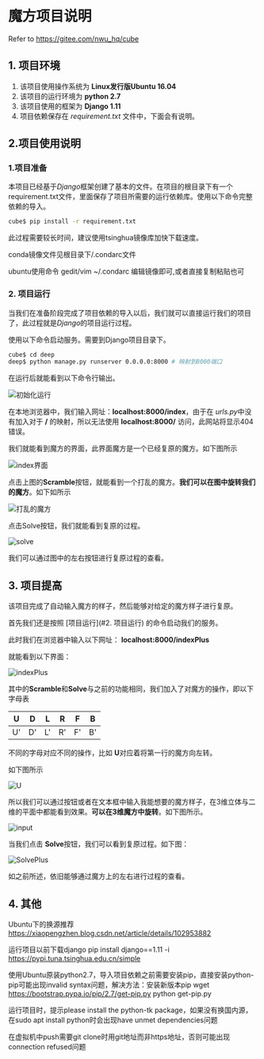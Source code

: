 # 魔方项目说明

Refer to https://gitee.com/nwu_hq/cube

## 1. 项目环境

1. 该项目使用操作系统为 **Linux发行版Ubuntu 16.04**
2. 该项目的运行环境为 **python 2.7**
3. 该项目使用的框架为 **Django 1.11**
4. 项目依赖保存在 *requirement.txt* 文件中，下面会有说明。



## 2.项目使用说明

### 1.项目准备

本项目已经基于*Django*框架创建了基本的文件。在项目的根目录下有一个requirement.txt文件，里面保存了项目所需要的运行依赖库。使用以下命令完整依赖的导入。

```bash
cube$ pip install -r requirement.txt
```

此过程需要较长时间，建议使用tsinghua镜像库加快下载速度。

conda镜像文件见根目录下/.condarc文件

ubuntu使用命令 gedit/vim ~/.condarc 编辑镜像即可,或者直接复制粘贴也可


### 2. 项目运行

当我们在准备阶段完成了项目依赖的导入以后，我们就可以直接运行我们的项目了，此过程就是*Django*的项目运行过程。

使用以下命令启动服务。需要到Django项目目录下。

```bash
cube$ cd deep 
deep$ python manage.py runserver 0.0.0.0:8000 # 映射到8000端口
```

在运行后就能看到以下命令行输出。

![初始化运行](pic/1.PNG)

在本地浏览器中，我们输入网址：**localhost:8000/index**，由于在 *urls.py*中没有加入对于 **/** 的映射，所以无法使用 **localhost:8000/** 访问，此网站将显示404错误。

我们就能看到魔方的界面，此界面魔方是一个已经复原的魔方。如下图所示





![index界面](pic/2.PNG)







点击上图的**Scramble**按钮，就能看到一个打乱的魔方。**我们可以在图中旋转我们的魔方**。如下如所示



![打乱的魔方](pic/3.PNG)





点击Solve按钮，我们就能看到复原的过程。



![solve](pic/4.PNG)

我们可以通过图中的左右按钮进行复原过程的查看。



## 3. 项目提高

该项目完成了自动输入魔方的样子，然后能够对给定的魔方样子进行复原。

首先我们还是按照 [项目运行](#2. 项目运行) 的命令启动我们的服务。

此时我们在浏览器中输入以下网址： **localhost:8000/indexPlus**

就能看到以下界面：





![indexPlus](pic/5.PNG)

其中的**Scramble**和**Solve**与之前的功能相同，我们加入了对魔方的操作，即以下字母表



|  U   |  D   |  L   |  R   |  F   |  B   |
| :--: | :--: | :--: | :--: | :--: | :--: |
|  U'  |  D'  |  L'  |  R'  |  F'  |  B'  |





不同的字母对应不同的操作，比如 **U**对应着将第一行的魔方向左转。

如下图所示

![U](pic/6.PNG)





所以我们可以通过按钮或者在文本框中输入我能想要的魔方样子，在3维立体与二维的平面中都能看到效果。**可以在3维魔方中旋转**。如下图所示。

![input](pic/7.PNG)





当我们点击 **Solve**按钮，我们可以看到复原过程。如下图：

![SolvePlus](pic/8.PNG)

如之前所述，依旧能够通过魔方上的左右进行过程的查看。


## 4. 其他

Ubuntu下的换源推荐
https://xiaopengzhen.blog.csdn.net/article/details/102953882

运行项目以前下载django
pip install django==1.11 -i https://pypi.tuna.tsinghua.edu.cn/simple

使用Ubuntu原装python2.7，导入项目依赖之前需要安装pip，直接安装python-pip可能出现invalid syntax问题，解决方法：安装新版本pip
wget https://bootstrap.pypa.io/pip/2.7/get-pip.py
python get-pip.py

运行项目时，提示please install the python-tk package，如果没有换国内源，在sudo apt install python时会出现have unmet dependencies问题

在虚拟机中push需要git clone时用git地址而非https地址，否则可能出现connection refused问题
